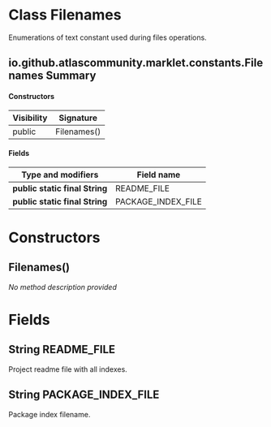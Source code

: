 Class Filenames
===============
Enumerations of text constant used during files operations.

io.github.atlascommunity.marklet.constants.Filenames Summary
-------
#### Constructors
| Visibility | Signature   |
| ---------- | ----------- |
| public     | Filenames() |
#### Fields
| Type and modifiers             | Field name         |
| ------------------------------ | ------------------ |
| **public static final String** | README_FILE        |
| **public static final String** | PACKAGE_INDEX_FILE |

Constructors
============
Filenames()
-----------
*No method description provided*



Fields
======
String README_FILE
----------------------------
Project readme file with all indexes.


String PACKAGE_INDEX_FILE
-----------------------------------
Package index filename.



